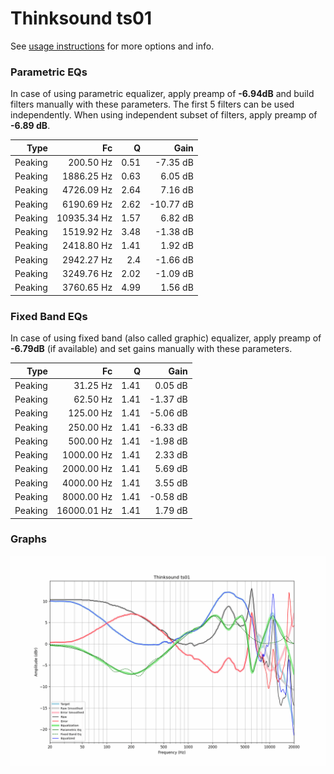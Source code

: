 # Thinksound ts01
See [usage instructions](https://github.com/jaakkopasanen/AutoEq#usage) for more options and info.

### Parametric EQs
In case of using parametric equalizer, apply preamp of **-6.94dB** and build filters manually
with these parameters. The first 5 filters can be used independently.
When using independent subset of filters, apply preamp of **-6.89 dB**.

| Type    | Fc          |    Q | Gain      |
|--------:|------------:|-----:|----------:|
| Peaking | 200.50 Hz   | 0.51 | -7.35 dB  |
| Peaking | 1886.25 Hz  | 0.63 | 6.05 dB   |
| Peaking | 4726.09 Hz  | 2.64 | 7.16 dB   |
| Peaking | 6190.69 Hz  | 2.62 | -10.77 dB |
| Peaking | 10935.34 Hz | 1.57 | 6.82 dB   |
| Peaking | 1519.92 Hz  | 3.48 | -1.38 dB  |
| Peaking | 2418.80 Hz  | 1.41 | 1.92 dB   |
| Peaking | 2942.27 Hz  | 2.4  | -1.66 dB  |
| Peaking | 3249.76 Hz  | 2.02 | -1.09 dB  |
| Peaking | 3760.65 Hz  | 4.99 | 1.56 dB   |

### Fixed Band EQs
In case of using fixed band (also called graphic) equalizer, apply preamp of **-6.79dB**
(if available) and set gains manually with these parameters.

| Type    | Fc          |    Q | Gain     |
|--------:|------------:|-----:|---------:|
| Peaking | 31.25 Hz    | 1.41 | 0.05 dB  |
| Peaking | 62.50 Hz    | 1.41 | -1.37 dB |
| Peaking | 125.00 Hz   | 1.41 | -5.06 dB |
| Peaking | 250.00 Hz   | 1.41 | -6.33 dB |
| Peaking | 500.00 Hz   | 1.41 | -1.98 dB |
| Peaking | 1000.00 Hz  | 1.41 | 2.33 dB  |
| Peaking | 2000.00 Hz  | 1.41 | 5.69 dB  |
| Peaking | 4000.00 Hz  | 1.41 | 3.55 dB  |
| Peaking | 8000.00 Hz  | 1.41 | -0.58 dB |
| Peaking | 16000.01 Hz | 1.41 | 1.79 dB  |

### Graphs
![](./Thinksound%20ts01.png)